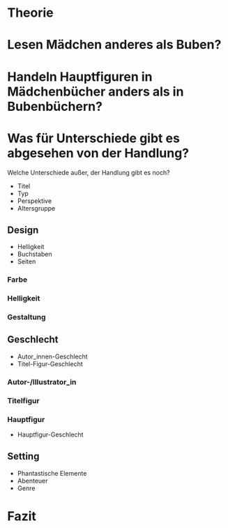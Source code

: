 

Theorie
=======


Lesen Mädchen anderes als Buben?
================================

Handeln Hauptfiguren in Mädchenbücher anders als in Bubenbüchern?
=================================================================

Was für Unterschiede gibt es abgesehen von der Handlung?
========================================================

  Welche Unterschiede außer, der Handlung gibt es noch?

  * Titel
  * Typ
  * Perspektive
  * Altersgruppe



Design
------

  * Helligkeit
  * Buchstaben
  * Seiten

### Farbe

### Helligkeit

### Gestaltung



Geschlecht
----------

  * Autor_innen-Geschlecht
  * Titel-Figur-Geschlecht

### Autor-/Illustrator_in

### Titelfigur

### Hauptfigur

  * Hauptfigur-Geschlecht



Setting
-------

  * Phantastische Elemente
  * Abenteuer
  * Genre



Fazit
=====

